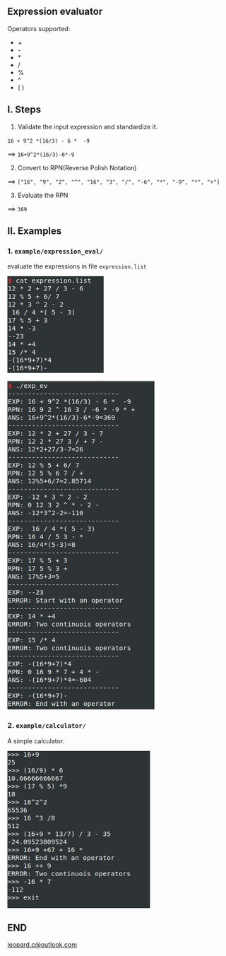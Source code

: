 ## Expression evaluator

Operators supported:

+ \+
+ \-
+ \*
+ \/
+ \%
+ \^
+ ( )

## I. Steps
 1. Validate the input expression and standardize it.

 ` 16 + 9^2 *(16/3) - 6 *  -9 `

 ==> `16+9^2*(16/3)-6*-9`

 2. Convert to RPN(Reverse Polish Notation)

 ==> `["16", "9", "2", "^", "16", "3", "/", "-6", "*", "-9", "*", "+"]`

 3. Evaluate the RPN

 ==> `369` 


## II. Examples

### 1. `example/expression_eval/`

evaluate the expressions in file `expression.list` 

![003](assets/README/003.png)

![002](assets/README/002.png)


### 2. `example/calculator/`

A simple calculator.

![001](assets/README/001.png)

## END

<leopard.c@outlook.com>
